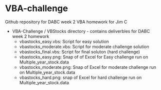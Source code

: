 # VBA-challenge

Github repository for DABC week 2 VBA homework for Jim C

* VBA-Challenge / VBStocks directory - contains deliverbles for DABC week 2 homework
  * vbastocks_easy.vbs:  Script for easy solution
  * vbastocks_moderate.vbs: Script for moderate challenge solution
  * vbastocks_final.vbs:  Script for final soluton (hard challenge)
  * vbastocks_easy.png:  Snap of of Excel for Easy challenge run on Multiple_year_stock.data
  * vbastocks_moderate.png:  Snap of Excel for moderate challenge run on Multiple_year_stock.data
  * vbastocks_hard.png:  snap of Excel for hard challenge run on Multiple_year_stock.data
